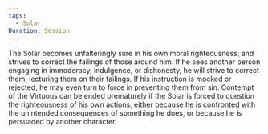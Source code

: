 ```yaml
---
tags:
  - Solar
Duration: Session
---
```

The Solar becomes unfalteringly sure in his own moral righteousness, and strives to correct the failings of those around him. If he sees another person engaging in immoderacy, indulgence, or dishonesty, he will strive to correct them, lecturing them on their failings. If his instruction is mocked or rejected, he may even turn to force in preventing them from sin.
Contempt of the Virtuous can be ended prematurely if the Solar is forced to question the righteousness of his own actions, either because he is confronted with the unintended consequences of something he does, or because he is persuaded by another character.